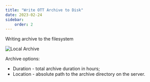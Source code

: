 ```yaml
---
title: "Write OTT Archive to Disk"
date: 2023-02-24
sidebar:
    order: 2
---
```


Writing archive to the filesystem

![Local Archive](https://cdn.cesbo.com/help/alta/ott-settings/archive/local/options.png)

Archive options:

- Duration - total archive duration in hours;
- Location - absolute path to the archive directory on the server.
